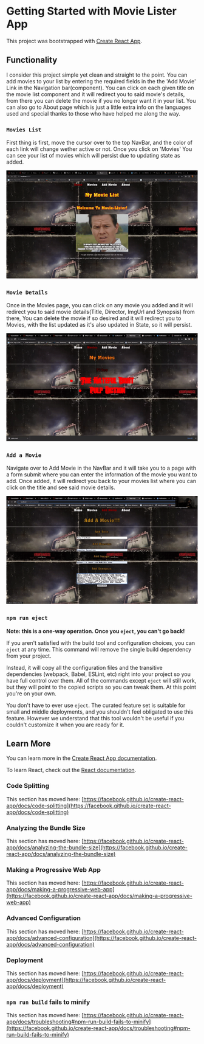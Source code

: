 # Getting Started with Movie Lister App

This project was bootstrapped with [Create React App](https://github.com/facebook/create-react-app).

## Functionality

I consider this project simple yet clean and straight to the point. You can add movies to your list by entering the required fields in the the 'Add Movie' Link in the Navigation bar(component). You can click on each given title on the movie list component and it will redirect you to said movie's details, from there you can delete the movie if you no longer want it in your list. You can also go to About page which is just a little extra info on the languages used and special thanks to those who have helped me along the way.


### `Movies List`
First thing is first, move the cursor over to the top NavBar, and the color of each link will change wether active or not. Once you click on 'Movies' You can see your list of movies which will persist due to updating state as added.


![](https://github.com/djangostar/phase-2-react-project-movie-lister/blob/master/movieGIF1.gif)



### `Movie Details`
Once in the Movies page, you can click on any movie you added and it will redirect you to said movie details(Title, Director, ImgUrl and Synopsis) from there, You can delete the movie if so desired and it will redirect you to Movies, with the list updated as it's also updated in State, so it will persist.


![](https://github.com/djangostar/phase-2-react-project-movie-lister/blob/master/movieGiF2.gif)



### `Add a Movie`
Navigate over to Add Movie in the NavBar and it will take you to a page with a form submit where you can enter the information of the movie you want to add. Once added, it will redirect you back to your movies list where you can click on the title and see said movie details.

![](https://github.com/djangostar/phase-2-react-project-movie-lister/blob/master/movieGIF3.gif)



### `npm run eject`

**Note: this is a one-way operation. Once you `eject`, you can't go back!**

If you aren't satisfied with the build tool and configuration choices, you can `eject` at any time. This command will remove the single build dependency from your project.

Instead, it will copy all the configuration files and the transitive dependencies (webpack, Babel, ESLint, etc) right into your project so you have full control over them. All of the commands except `eject` will still work, but they will point to the copied scripts so you can tweak them. At this point you're on your own.

You don't have to ever use `eject`. The curated feature set is suitable for small and middle deployments, and you shouldn't feel obligated to use this feature. However we understand that this tool wouldn't be useful if you couldn't customize it when you are ready for it.

## Learn More

You can learn more in the [Create React App documentation](https://facebook.github.io/create-react-app/docs/getting-started).

To learn React, check out the [React documentation](https://reactjs.org/).

### Code Splitting

This section has moved here: [https://facebook.github.io/create-react-app/docs/code-splitting](https://facebook.github.io/create-react-app/docs/code-splitting)

### Analyzing the Bundle Size

This section has moved here: [https://facebook.github.io/create-react-app/docs/analyzing-the-bundle-size](https://facebook.github.io/create-react-app/docs/analyzing-the-bundle-size)

### Making a Progressive Web App

This section has moved here: [https://facebook.github.io/create-react-app/docs/making-a-progressive-web-app](https://facebook.github.io/create-react-app/docs/making-a-progressive-web-app)

### Advanced Configuration

This section has moved here: [https://facebook.github.io/create-react-app/docs/advanced-configuration](https://facebook.github.io/create-react-app/docs/advanced-configuration)

### Deployment

This section has moved here: [https://facebook.github.io/create-react-app/docs/deployment](https://facebook.github.io/create-react-app/docs/deployment)

### `npm run build` fails to minify

This section has moved here: [https://facebook.github.io/create-react-app/docs/troubleshooting#npm-run-build-fails-to-minify](https://facebook.github.io/create-react-app/docs/troubleshooting#npm-run-build-fails-to-minify)
